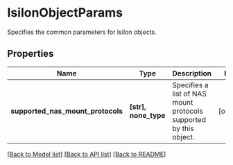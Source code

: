 # IsilonObjectParams

Specifies the common parameters for Isilon objects.

## Properties
Name | Type | Description | Notes
------------ | ------------- | ------------- | -------------
**supported_nas_mount_protocols** | **[str], none_type** | Specifies a list of NAS mount protocols supported by this object. | [optional] 

[[Back to Model list]](../README.md#documentation-for-models) [[Back to API list]](../README.md#documentation-for-api-endpoints) [[Back to README]](../README.md)



